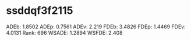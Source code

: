 # ssddqf3f2115

ADEb: 1.8502
ADEp: 0.7561
ADEv: 2.219
FDEb: 3.4826
FDEp: 1.4469
FDEv: 4.0131
Rank: 696
WSADE: 1.2894
WSFDE: 2.408